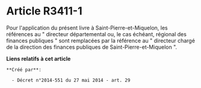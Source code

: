 # Article R3411-1

Pour l'application du présent livre à Saint-Pierre-et-Miquelon, les références au " directeur départemental ou, le cas
échéant, régional des finances publiques  "   sont remplacées par la référence au " directeur chargé de la direction des
finances publiques de Saint-Pierre-et-Miquelon ".

**Liens relatifs à cet article**

	**Créé par**:

	  - Décret n°2014-551 du 27 mai 2014 - art. 29
